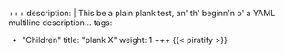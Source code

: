 +++
description: |
  This be a plain plank test, an' th' beginn'n o' a YAML multiline description…
tags:
  - "Children"
title: "plank X"
weight: 1
+++
{{< piratify >}}